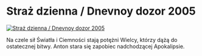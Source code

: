 Straż dzienna / Dnevnoy dozor 2005 
=============
[![Straż dzienna / Dnevnoy dozor 2005 ](http://vidos.pl/images/player.gif)](http://vidos.pl/straz-dzienna-dnevnoy-dozor-2005)

 Na czele sił Światła i Ciemności stają potężni Wielcy, którzy dążą do ostatecznej bitwy. Anton stara się zapobiec nadchodzącej Apokalipsie.
